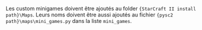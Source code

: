Les custom minigames doivent être ajoutés au folder `{StarCraft II install path}\Maps`.
Leurs noms doivent être aussi ajoutés au fichier `{pysc2 path}\maps\mini_games.py` dans la liste `mini_games`.